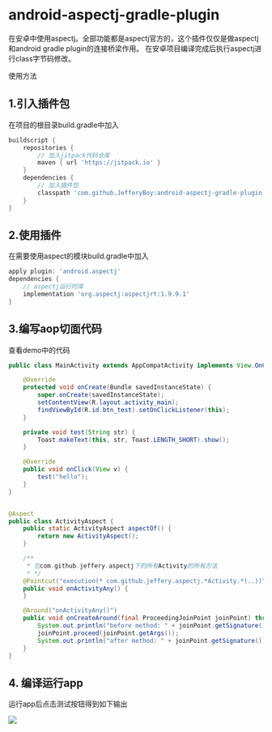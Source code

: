 # android-aspectj-gradle-plugin

在安卓中使用aspectj。全部功能都是aspectj官方的，这个插件仅仅是做aspectj和android gradle plugin的连接桥梁作用。
在安卓项目编译完成后执行aspectj进行class字节码修改。

使用方法

## 1.引入插件包

在项目的根目录build.gradle中加入

```gradle
buildscript {
    repositories {
        // 加入jitpack代码仓库
        maven { url 'https://jitpack.io' }
    }
    dependencies {
        // 加入插件包
        classpath 'com.github.JefferyBoy:android-aspectj-gradle-plugin:1.0.1'
    }
}

```

## 2.使用插件

在需要使用aspect的模块build.gradle中加入

```gradle
apply plugin: 'android.aspectj'
dependencies {
    // aspectj运行时库
    implementation 'org.aspectj:aspectjrt:1.9.9.1'
}
```

## 3.编写aop切面代码

查看demo中的代码

```java
public class MainActivity extends AppCompatActivity implements View.OnClickListener {

    @Override
    protected void onCreate(Bundle savedInstanceState) {
        super.onCreate(savedInstanceState);
        setContentView(R.layout.activity_main);
        findViewById(R.id.btn_test).setOnClickListener(this);
    }

    private void test(String str) {
        Toast.makeText(this, str, Toast.LENGTH_SHORT).show();
    }

    @Override
    public void onClick(View v) {
        test("hello");
    }
}
```

```java

@Aspect
public class ActivityAspect {
    public static ActivityAspect aspectOf() {
        return new ActivityAspect();
    }

    /**
     * 包com.github.jeffery.aspectj下的所有Activity的所有方法
     * */
    @Pointcut("execution(* com.github.jeffery.aspectj.*Activity.*(..))")
    public void onActivityAny() {
    }

    @Around("onActivityAny()")
    public void onCreateAround(final ProceedingJoinPoint joinPoint) throws Throwable {
        System.out.println("before method: " + joinPoint.getSignature());
        joinPoint.proceed(joinPoint.getArgs());
        System.out.println("after method: " + joinPoint.getSignature());
    }
}
```

## 4. 编译运行app

运行app后点击测试按钮得到如下输出

![](https://fastly.jsdelivr.net/gh/JefferyBoy/pictures@master/2022/16637298527541663729851839.png)

